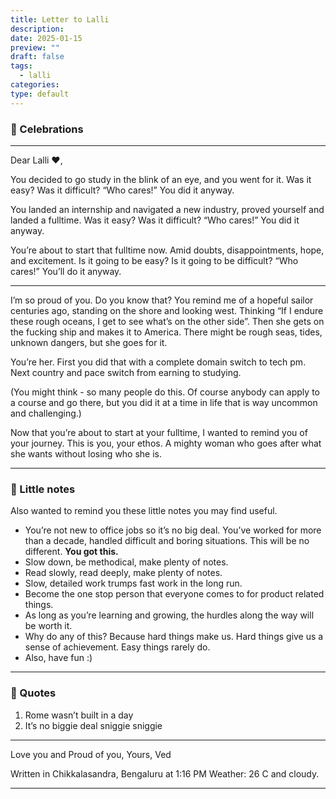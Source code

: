 ```yaml
---
title: Letter to Lalli
description: 
date: 2025-01-15
preview: ""
draft: false
tags:
  - lalli
categories: 
type: default
---
```

### 🥳 Celebrations

___
Dear Lalli ♥️, 

You decided to go study in the blink of an eye, and you went for it. 
Was it easy? Was it difficult? “Who cares!” You did it anyway. 

You landed an internship and navigated a new industry, proved yourself and landed a fulltime. 
Was it easy? Was it difficult? “Who cares!” You did it anyway. 

You’re about to start that fulltime now. Amid doubts, disappointments, hope, and excitement. 
Is it going to be easy? Is it going to be difficult? “Who cares!” You’ll do it anyway. 

___
I’m so proud of you. Do you know that? You remind me of a hopeful sailor centuries ago, standing on the shore and looking west. Thinking “If I endure these rough oceans, I get to see what’s on the other side”. Then she gets on the fucking ship and makes it to America. There might be rough seas, tides, unknown dangers, but she goes for it. 

You’re her. First you did that with a complete domain switch to tech pm. Next country and pace switch from earning to studying. 

(You might think - so many people do this. Of course anybody can apply to a course and go there, but you did it at a time in life that is way uncommon and challenging.)

Now that you’re about to start at your fulltime, I wanted to remind you of your journey. This is you, your ethos. A mighty woman who goes after what she wants without losing who she is.

___
### 📝 Little notes
Also wanted to remind you these little notes you may find useful.

- You’re not new to office jobs so it’s no big deal. You’ve worked for more than a decade, handled difficult and boring situations. This will be no different. **You got this.**
- Slow down, be methodical, make plenty of notes.
- Read slowly, read deeply, make plenty of notes.
- Slow, detailed work trumps fast work in the long run.
- Become the one stop person that everyone comes to for product related things.
- As long as you’re learning and growing, the hurdles along the way will be worth it.
- Why do any of this? Because hard things make us. Hard things give us a sense of achievement. Easy things rarely do.
- Also, have fun :)

___
### 💬 Quotes
1. Rome wasn’t built in a day
2. It’s no biggie deal sniggie sniggie
___

Love you and Proud of you,
Yours,
Ved

Written in Chikkalasandra, Bengaluru at 1:16 PM
Weather: 26 C and cloudy. 

___
